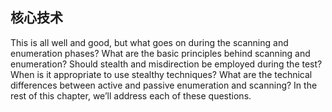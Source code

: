 ## 核心技术

This is all well and good, but what goes on during the scanning and enumeration
phases? What are the basic principles behind scanning and enumeration? Should stealth
and misdirection be employed during the test? When is it appropriate to use stealthy
techniques? What are the technical differences between active and passive enumeration
and scanning? In the rest of this chapter, we’ll address each of these questions.